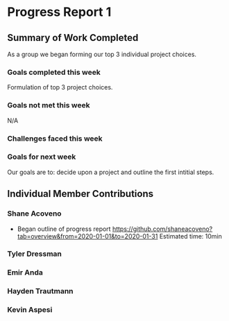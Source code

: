 # Progress Report 1
## Summary of Work Completed
As a group we began forming our top 3 individual project choices.

### Goals completed this week
Formulation of top 3 project choices.

### Goals not met this week 
N/A

### Challenges faced this week

### Goals for next week
Our goals are to: decide upon a project and outline the first intitial steps.

## Individual Member Contributions

### Shane Acoveno
- Began outline of progress report https://github.com/shaneacoveno?tab=overview&from=2020-01-01&to=2020-01-31 
Estimated time: 10min

### Tyler Dressman

### Emir Anda

### Hayden Trautmann

### Kevin Aspesi

